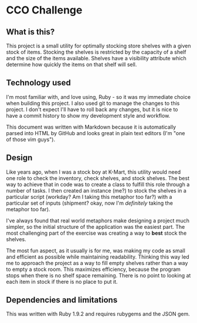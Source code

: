 # CCO Challenge

## What is this?

This project is a small utility for optimally stocking store shelves
with a given stock of items. Stocking the shelves is restricted by the
capacity of a shelf and the size of the items available. Shelves have
a visibility attribute which determine how quickly the items on that
shelf will sell.

## Technology used

I'm most familiar with, and love using, Ruby - so it was my immediate
choice when building this project. I also used git to manage the changes
to this project. I don't expect I'll have to roll back any changes, but 
it is nice to have a commit history to show my development style and
workflow.

This document was written with Markdown because it is automatically
parsed into HTML by GitHub and looks great in plain text editors (I'm
"one of those vim guys").

## Design

Like years ago, when I was a stock boy at K-Mart, this utility would 
need one role to check the inventory, check shelves, and stock shelves. 
The best way to achieve that in code was to create a class to fulfill 
this role through a number of tasks. I then created an instance (me?) 
to stock the shelves in a particular script (workday? Am I taking this 
metaphor too far?) with a particular set of inputs (shipment? okay, 
now I'm *definitely* taking the metaphor too far).

I've always found that real world metaphors make designing a project
much simpler, so the initial structure of the application was the 
easiest part. The most challenging part of the exercise was creating 
a way to **best** stock the shelves.

The most fun aspect, as it usually is for me, was making my code as
small and efficient as possible while maintaining readability. Thinking
this way led me to approach the project as a way to fill empty shelves
rather than a way to empty a stock room. This maximizes efficiency,
because the program stops when there is no shelf space remaining. There
is no point to looking at each item in stock if there is no place to 
put it.

## Dependencies and limitations

This was written with Ruby 1.9.2 and requires rubygems and the JSON
gem.
